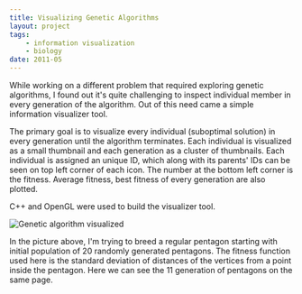 ```yaml
---
title: Visualizing Genetic Algorithms
layout: project
tags:
    - information visualization
    - biology
date: 2011-05
---
```


While working on a different problem that required exploring genetic algorithms, I found out it's quite challenging to inspect individual member in every generation of the algorithm. Out of this need came a simple information visualizer tool.

The primary goal is to visualize every individual (suboptimal solution) in every generation until the algorithm terminates. Each individual is visualized as a small thumbnail and each generation as a cluster of thumbnails. Each individual is assigned an unique ID, which along with its parents' IDs can be seen on top left corner of each icon. The number at the bottom left corner is the fitness. Average fitness, best fitness of every generation are also plotted.

C++ and OpenGL were used to build the visualizer tool.

![Genetic algorithm visualized](/assets/img/projects/genetic-algo-visualization/genetic-algo.png)

In the picture above, I'm trying to breed a regular pentagon starting with initial population of 20 randomly generated pentagons. The fitness function used here is the standard deviation of distances of the vertices from a point inside the pentagon. Here we can see the 11 generation of pentagons on the same page.